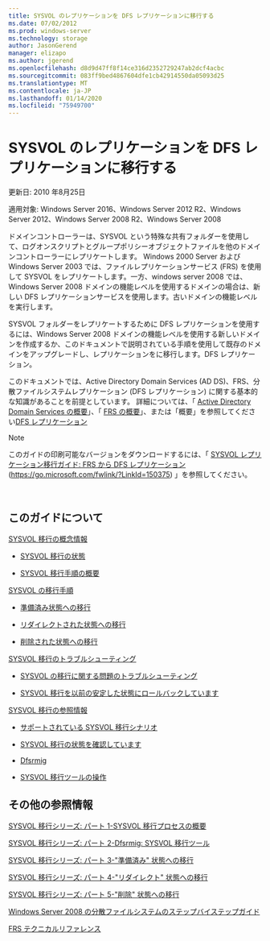 ```yaml
---
title: SYSVOL のレプリケーションを DFS レプリケーションに移行する
ms.date: 07/02/2012
ms.prod: windows-server
ms.technology: storage
author: JasonGerend
manager: elizapo
ms.author: jgerend
ms.openlocfilehash: d8d9d47ff8f14ce316d2352729247ab2dcf4acbc
ms.sourcegitcommit: 083ff9bed4867604dfe1cb42914550da05093d25
ms.translationtype: MT
ms.contentlocale: ja-JP
ms.lasthandoff: 01/14/2020
ms.locfileid: "75949700"
---
```

# <a name="migrate-sysvol-replication-to-dfs-replication"></a>SYSVOL のレプリケーションを DFS レプリケーションに移行する


更新日: 2010 年8月25日

適用対象: Windows Server 2016、Windows Server 2012 R2、Windows Server 2012、Windows Server 2008 R2、Windows Server 2008

ドメインコントローラーは、SYSVOL という特殊な共有フォルダーを使用して、ログオンスクリプトとグループポリシーオブジェクトファイルを他のドメインコントローラーにレプリケートします。 Windows 2000 Server および Windows Server 2003 では、ファイルレプリケーションサービス (FRS) を使用して SYSVOL をレプリケートします。一方、windows server 2008 では、Windows Server 2008 ドメインの機能レベルを使用するドメインの場合は、新しい DFS レプリケーションサービスを使用します。古いドメインの機能レベルを実行します。

SYSVOL フォルダーをレプリケートするために DFS レプリケーションを使用するには、Windows Server 2008 ドメインの機能レベルを使用する新しいドメインを作成するか、このドキュメントで説明されている手順を使用して既存のドメインをアップグレードし、レプリケーションをに移行します。DFS レプリケーション。

このドキュメントでは、Active Directory Domain Services (AD DS)、FRS、分散ファイルシステムレプリケーション (DFS レプリケーション) に関する基本的な知識があることを前提としています。 詳細については、「 [Active Directory Domain Services の概要](https://go.microsoft.com/fwlink/?linkid=147787)」、「 [FRS の概要](https://go.microsoft.com/fwlink/?linkid=121763)」、または「概要」を参照してください[DFS レプリケーション](https://go.microsoft.com/fwlink/?linkid=121762)


> [!NOTE]
> このガイドの印刷可能なバージョンをダウンロードするには、「 <a href="https://go.microsoft.com/fwlink/?linkid=150375">SYSVOL レプリケーション移行ガイド: FRS から DFS レプリケーション</a>(https://go.microsoft.com/fwlink/?LinkId=150375) 」を参照してください。
<br>


## <a name="in-this-guide"></a>このガイドについて

[SYSVOL 移行の概念情報](https://docs.microsoft.com/previous-versions/windows/it-pro/windows-server-2008-R2-and-2008/dd640170(v=ws.10))

  - [SYSVOL 移行の状態](https://docs.microsoft.com/previous-versions/windows/it-pro/windows-server-2008-R2-and-2008/dd641052(v=ws.10))  
      
  - [SYSVOL 移行手順の概要](https://docs.microsoft.com/previous-versions/windows/it-pro/windows-server-2008-R2-and-2008/dd639809(v=ws.10))  
      

[SYSVOL の移行手順](https://docs.microsoft.com/previous-versions/windows/it-pro/windows-server-2008-R2-and-2008/dd639860(v=ws.10))

  - [準備済み状態への移行](https://docs.microsoft.com/previous-versions/windows/it-pro/windows-server-2008-R2-and-2008/dd641193(v=ws.10))  
      
  - [リダイレクトされた状態への移行](https://docs.microsoft.com/previous-versions/windows/it-pro/windows-server-2008-R2-and-2008/dd641340(v=ws.10))  
      
  - [削除された状態への移行](https://docs.microsoft.com/previous-versions/windows/it-pro/windows-server-2008-R2-and-2008/dd640254(v=ws.10))  
      

[SYSVOL 移行のトラブルシューティング](https://docs.microsoft.com/previous-versions/windows/it-pro/windows-server-2008-R2-and-2008/dd640395(v=ws.10))

  - [SYSVOL の移行に関する問題のトラブルシューティング](https://docs.microsoft.com/previous-versions/windows/it-pro/windows-server-2008-R2-and-2008/dd639976(v=ws.10))  
      
  - [SYSVOL 移行を以前の安定した状態にロールバックしています](https://docs.microsoft.com/previous-versions/windows/it-pro/windows-server-2008-R2-and-2008/dd640509(v=ws.10))  
      

[SYSVOL 移行の参照情報](https://docs.microsoft.com/previous-versions/windows/it-pro/windows-server-2008-R2-and-2008/dd640293(v=ws.10))

  - [サポートされている SYSVOL 移行シナリオ](https://docs.microsoft.com/previous-versions/windows/it-pro/windows-server-2008-R2-and-2008/dd639854(v=ws.10))  
      
  - [SYSVOL 移行の状態を確認しています](https://docs.microsoft.com/previous-versions/windows/it-pro/windows-server-2008-R2-and-2008/dd639789(v=ws.10))  
      
  - [Dfsrmig](https://docs.microsoft.com/previous-versions/windows/it-pro/windows-server-2008-R2-and-2008/dd641227(v=ws.10))  
      
  - [SYSVOL 移行ツールの操作](https://docs.microsoft.com/previous-versions/windows/it-pro/windows-server-2008-R2-and-2008/dd639712(v=ws.10))  
      

## <a name="additional-references"></a>その他の参照情報

[SYSVOL 移行シリーズ: パート 1-SYSVOL 移行プロセスの概要](https://go.microsoft.com/fwlink/?linkid=121756)

[SYSVOL 移行シリーズ: パート 2-Dfsrmig: SYSVOL 移行ツール](https://go.microsoft.com/fwlink/?linkid=121757)

[SYSVOL 移行シリーズ: パート 3-"準備済み" 状態への移行](https://go.microsoft.com/fwlink/?linkid=121758)

[SYSVOL 移行シリーズ: パート 4-"リダイレクト" 状態への移行](https://go.microsoft.com/fwlink/?linkid=121759)

[SYSVOL 移行シリーズ: パート 5-"削除" 状態への移行](https://go.microsoft.com/fwlink/?linkid=121760)

[Windows Server 2008 の分散ファイルシステムのステップバイステップガイド](https://go.microsoft.com/fwlink/?linkid=85231)

[FRS テクニカルリファレンス](https://go.microsoft.com/fwlink/?linkid=121764)

